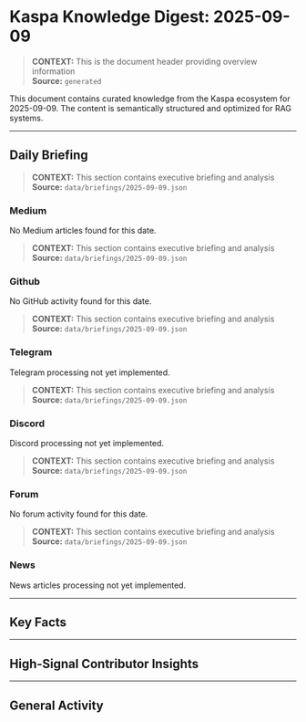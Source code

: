 # Kaspa Knowledge Digest: 2025-09-09

> **CONTEXT:** This is the document header providing overview information  
> **Source:** `generated`

This document contains curated knowledge from the Kaspa ecosystem
for 2025-09-09. The content is semantically structured and optimized
for RAG systems.

---

## Daily Briefing

> **CONTEXT:** This section contains executive briefing and analysis  
> **Source:** `data/briefings/2025-09-09.json`

### Medium

No Medium articles found for this date.

> **CONTEXT:** This section contains executive briefing and analysis  
> **Source:** `data/briefings/2025-09-09.json`

### Github

No GitHub activity found for this date.

> **CONTEXT:** This section contains executive briefing and analysis  
> **Source:** `data/briefings/2025-09-09.json`

### Telegram

Telegram processing not yet implemented.

> **CONTEXT:** This section contains executive briefing and analysis  
> **Source:** `data/briefings/2025-09-09.json`

### Discord

Discord processing not yet implemented.

> **CONTEXT:** This section contains executive briefing and analysis  
> **Source:** `data/briefings/2025-09-09.json`

### Forum

No forum activity found for this date.

> **CONTEXT:** This section contains executive briefing and analysis  
> **Source:** `data/briefings/2025-09-09.json`

### News

News articles processing not yet implemented.

---

## Key Facts



---

## High-Signal Contributor Insights



---

## General Activity

